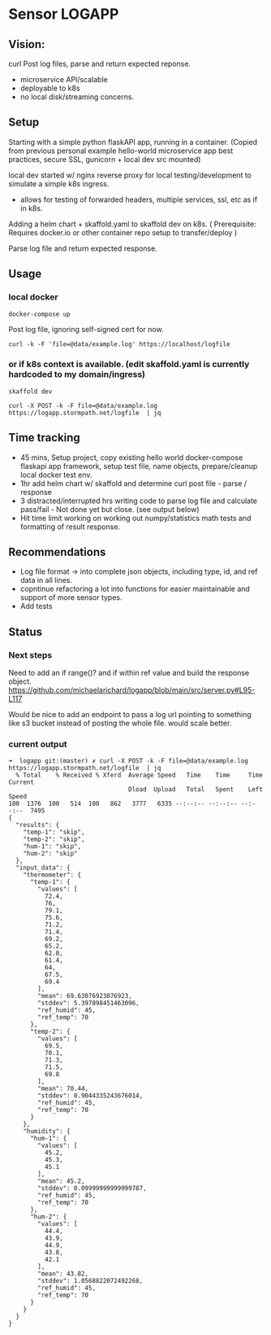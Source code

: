 # Sensor LOGAPP

## Vision:
curl Post log files, parse and return expected reponse.  
- microservice API/scalable
- deployable to k8s
- no local disk/streaming concerns.

## Setup

Starting with a simple python flaskAPI app, running in a container. 
(Copied from previous personal example hello-world microservice app best practices, secure SSL, gunicorn + local dev src mounted)

local dev started w/ nginx reverse proxy for local testing/development to simulate a simple k8s ingress.
- allows for testing of forwarded headers, multiple services, ssl, etc as if in k8s. 

Adding a helm chart + skaffold.yaml to skaffold dev on k8s.  ( Prerequisite: Requires docker.io or other container repo setup to transfer/deploy )

Parse log file and return expected response. 

## Usage

### local docker
```
docker-compose up

```

Post log file, ignoring self-signed cert for now.
```
curl -k -F 'file=@data/example.log' https://localhost/logfile
```


### or if k8s context is available. (edit skaffold.yaml is currently hardcoded to my domain/ingress)
```
skaffold dev
```
```
curl -X POST -k -F file=@data/example.log https://logapp.stormpath.net/logfile  | jq
```

## Time tracking
 - 45 mins, Setup project, copy existing hello world docker-compose flaskapi app framework, setup test file, name objects, prepare/cleanup local docker test env.
 - 1hr add helm chart w/ skaffold and determine curl post file - parse / response
 - 3 distracted/interrupted hrs writing code to parse log file and calculate pass/fail - Not done yet but close. (see output below)
 - Hit time limit working on working out numpy/statistics math tests and formatting of result response.

## Recommendations
- Log file format -> into complete json objects,  including type, id, and ref data in all lines. 
- copntinue refactoring a lot into functions for easier maintainable and support of more sensor types. 
- Add tests


## Status

### Next steps

Need to add an if range()? and if within ref value and build the response object.
https://github.com/michaelarichard/logapp/blob/main/src/server.py#L95-L117

Would be nice to add an endpoint to pass a log url pointing to something like s3 bucket instead of posting the whole file. would scale better.

### current output
```
➜  logapp git:(master) ✗ curl -X POST -k -F file=@data/example.log https://logapp.stormpath.net/logfile  | jq
  % Total    % Received % Xferd  Average Speed   Time    Time     Time  Current
                                 Dload  Upload   Total   Spent    Left  Speed
100  1376  100   514  100   862   3777   6335 --:--:-- --:--:-- --:--:--  7495
{
  "results": {
    "temp-1": "skip",
    "temp-2": "skip",
    "hum-1": "skip",
    "hum-2": "skip"
  },
  "input_data": {
    "thermometer": {
      "temp-1": {
        "values": [
          72.4,
          76,
          79.1,
          75.6,
          71.2,
          71.4,
          69.2,
          65.2,
          62.8,
          61.4,
          64,
          67.5,
          69.4
        ],
        "mean": 69.63076923076923,
        "stddev": 5.397898451463096,
        "ref_humid": 45,
        "ref_temp": 70
      },
      "temp-2": {
        "values": [
          69.5,
          70.1,
          71.3,
          71.5,
          69.8
        ],
        "mean": 70.44,
        "stddev": 0.9044335243676014,
        "ref_humid": 45,
        "ref_temp": 70
      }
    },
    "humidity": {
      "hum-1": {
        "values": [
          45.2,
          45.3,
          45.1
        ],
        "mean": 45.2,
        "stddev": 0.09999999999999787,
        "ref_humid": 45,
        "ref_temp": 70
      },
      "hum-2": {
        "values": [
          44.4,
          43.9,
          44.9,
          43.8,
          42.1
        ],
        "mean": 43.82,
        "stddev": 1.0568822072492268,
        "ref_humid": 45,
        "ref_temp": 70
      }
    }
  }
}
```